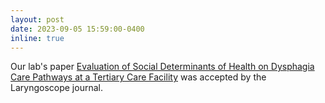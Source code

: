 ```yaml
---
layout: post
date: 2023-09-05 15:59:00-0400
inline: true
---
```


Our lab's paper [Evaluation of Social Determinants of Health on Dysphagia Care Pathways at a Tertiary Care Facility](https://doi.org/10.1002/lary.31040) was accepted by the Laryngoscope journal. 
